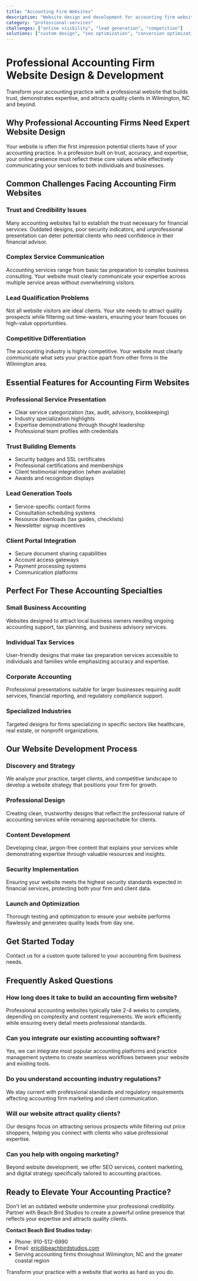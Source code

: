 ```yaml
---
title: "Accounting Firm Websites"
description: "Website design and development for accounting firm websites"
category: "professional-services"
challenges: ["online visibility", "lead generation", "competition"]
solutions: ["custom design", "seo optimization", "conversion optimization"]
---
```


# Professional Accounting Firm Website Design & Development

Transform your accounting practice with a professional website that builds trust, demonstrates expertise, and attracts quality clients in Wilmington, NC and beyond.

## Why Professional Accounting Firms Need Expert Website Design

Your website is often the first impression potential clients have of your accounting practice. In a profession built on trust, accuracy, and expertise, your online presence must reflect these core values while effectively communicating your services to both individuals and businesses.

## Common Challenges Facing Accounting Firm Websites

### Trust and Credibility Issues
Many accounting websites fail to establish the trust necessary for financial services. Outdated designs, poor security indicators, and unprofessional presentation can deter potential clients who need confidence in their financial advisor.

### Complex Service Communication
Accounting services range from basic tax preparation to complex business consulting. Your website must clearly communicate your expertise across multiple service areas without overwhelming visitors.

### Lead Qualification Problems
Not all website visitors are ideal clients. Your site needs to attract quality prospects while filtering out time-wasters, ensuring your team focuses on high-value opportunities.

### Competitive Differentiation
The accounting industry is highly competitive. Your website must clearly communicate what sets your practice apart from other firms in the Wilmington area.

## Essential Features for Accounting Firm Websites

### Professional Service Presentation
- Clear service categorization (tax, audit, advisory, bookkeeping)
- Industry specialization highlights
- Expertise demonstrations through thought leadership
- Professional team profiles with credentials

### Trust Building Elements
- Security badges and SSL certificates
- Professional certifications and memberships
- Client testimonial integration (when available)
- Awards and recognition displays

### Lead Generation Tools
- Service-specific contact forms
- Consultation scheduling systems
- Resource downloads (tax guides, checklists)
- Newsletter signup incentives

### Client Portal Integration
- Secure document sharing capabilities
- Account access gateways
- Payment processing systems
- Communication platforms

## Perfect For These Accounting Specialties

### Small Business Accounting
Websites designed to attract local business owners needing ongoing accounting support, tax planning, and business advisory services.

### Individual Tax Services
User-friendly designs that make tax preparation services accessible to individuals and families while emphasizing accuracy and expertise.

### Corporate Accounting
Professional presentations suitable for larger businesses requiring audit services, financial reporting, and regulatory compliance support.

### Specialized Industries
Targeted designs for firms specializing in specific sectors like healthcare, real estate, or nonprofit organizations.

## Our Website Development Process

### Discovery and Strategy
We analyze your practice, target clients, and competitive landscape to develop a website strategy that positions your firm for growth.

### Professional Design
Creating clean, trustworthy designs that reflect the professional nature of accounting services while remaining approachable for clients.

### Content Development
Developing clear, jargon-free content that explains your services while demonstrating expertise through valuable resources and insights.

### Security Implementation
Ensuring your website meets the highest security standards expected in financial services, protecting both your firm and client data.

### Launch and Optimization
Thorough testing and optimization to ensure your website performs flawlessly and generates quality leads from day one.

## Get Started Today

Contact us for a custom quote tailored to your accounting firm business needs.

## Frequently Asked Questions

### How long does it take to build an accounting firm website?
Professional accounting websites typically take 2-4 weeks to complete, depending on complexity and content requirements. We work efficiently while ensuring every detail meets professional standards.

### Can you integrate our existing accounting software?
Yes, we can integrate most popular accounting platforms and practice management systems to create seamless workflows between your website and existing tools.

### Do you understand accounting industry regulations?
We stay current with professional standards and regulatory requirements affecting accounting firm marketing and client communication.

### Will our website attract quality clients?
Our designs focus on attracting serious prospects while filtering out price shoppers, helping you connect with clients who value professional expertise.

### Can you help with ongoing marketing?
Beyond website development, we offer SEO services, content marketing, and digital strategy specifically tailored to accounting practices.

## Ready to Elevate Your Accounting Practice?

Don't let an outdated website undermine your professional credibility. Partner with Beach Bird Studios to create a powerful online presence that reflects your expertise and attracts quality clients.

**Contact Beach Bird Studios today:**
- Phone: 910-512-6990
- Email: eric@beachbirdstudios.com
- Serving accounting firms throughout Wilmington, NC and the greater coastal region

Transform your practice with a website that works as hard as you do.
